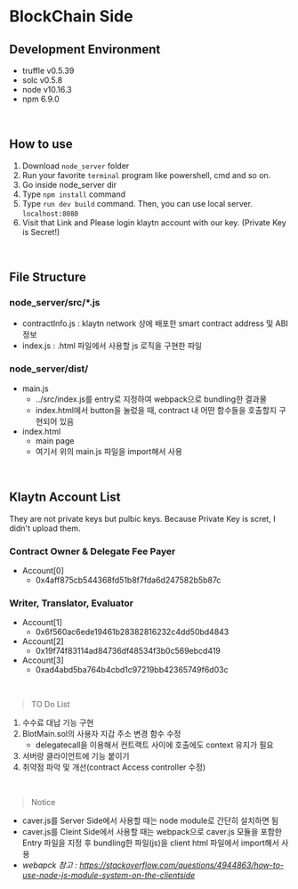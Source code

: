 # BlockChain Side

## Development Environment
- truffle v0.5.39
- solc v0.5.8
- node v10.16.3
- npm 6.9.0

<br>

## How to use
1. Download ```node_server``` folder
2. Run your favorite ```terminal``` program like powershell, cmd and so on.
3. Go inside node_server dir
4. Type ```npm install``` command
5. Type ```run dev build``` command. Then, you can use local server. ```localhost:8080```
6. Visit that Link and Please login klaytn account with our key.
(Private Key is Secret!)

<br>

## File Structure
### node_server/src/*.js
- contractInfo.js : klaytn network 상에 배포한 smart contract address 및 ABI 정보
- index.js : .html 파일에서 사용할 js 로직을 구현한 파일

### node_server/dist/
- main.js
    - ../src/index.js를 entry로 지정하여 webpack으로 bundling한 결과물
    - index.html에서 button을 눌렀을 때, contract 내 어떤 함수들을 호출할지 구현되어 있음
- index.html
    - main page
    - 여기서 위의 main.js 파일을 import해서 사용
    
<br>

## Klaytn Account List
They are not private keys but pulbic keys. Because Private Key is scret, I didn't upload them.

### Contract Owner & Delegate Fee Payer
- Account[0]
    - 0x4aff875cb544368fd51b8f7fda6d247582b5b87c
    
### Writer, Translator, Evaluator
- Account[1]
    - 0x6f560ac6ede19461b28382816232c4dd50bd4843
- Account[2]
    - 0x19f74f83114ad84736df48534f3b0c569ebcd419
- Account[3]
    - 0xad4abd5ba764b4cbd1c97219bb42365749f6d03c

<br>

> TO Do List
1. 수수료 대납 기능 구현
2. BlotMain.sol의 사용자 지갑 주소 변경 함수 수정
    - delegatecall을 이용해서 컨트랙트 사이에 호출에도 context 유지가 필요
3. 서버랑 클라이언트에 기능 붙이기
4. 취약점 파악 및 개선(contract Access controller 수정)

<br>

> Notice
- caver.js를 Server Side에서 사용할 때는 node module로 간단히 설치하면 됨
- caver.js를 Cleint Side에서 사용할 때는 webpack으로 caver.js 모듈을 포함한 Entry 파일을 지정 후 bundling한 파일(js)을 client html 파일에서 import해서 사용
- *webapck 참고 : https://stackoverflow.com/questions/4944863/how-to-use-node-js-module-system-on-the-clientside*